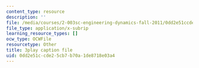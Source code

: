 ```yaml
---
content_type: resource
description: ''
file: /media/courses/2-003sc-engineering-dynamics-fall-2011/0dd2e51ccde25cb7b70a1de8718e03a4_p9DHjoLS3GA.vtt
file_type: application/x-subrip
learning_resource_types: []
ocw_type: OCWFile
resourcetype: Other
title: 3play caption file
uid: 0dd2e51c-cde2-5cb7-b70a-1de8718e03a4
---
```

